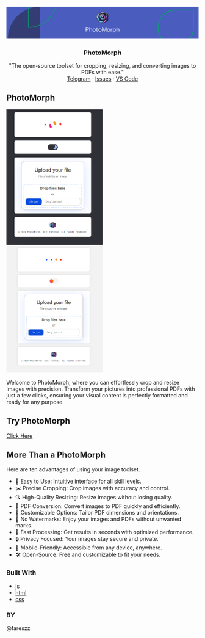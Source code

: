 <p align="center">
  <a href="https://github.com/Fareszz1/CyberVault">
   <img src="./Img/banner.png">
  </a>

  <h3 align="center">PhotoMorph</h3>

  <p align="center">
    "The open-source toolset for cropping, resizing, and converting images to PDFs with ease."
    <br />
    <a href="https://t.me/Fareszz">Telegram</a>
    ·
    <a href="https://github.com/Fareszz1/PhotoMorph/issues">Issues</a>
    ·
    <a href="https://code.visualstudio.com/">VS Code</a>
  </p>
</p>

## PhotoMorph

<img width="50%" height="50%" src="./Img/1.png">
<img width="50%" height="50%" src="./Img/2.png">

Welcome to PhotoMorph, where you can effortlessly crop and resize images with precision. Transform your pictures into professional PDFs with just a few clicks, ensuring your visual content is perfectly formatted and ready for any purpose.

## Try PhotoMorph
 <a href="https://fareszz1.github.io/PhotoMorph">Click Here</a>

## More Than a PhotoMorph

Here are ten advantages of using your image toolset.

- 🔧 Easy to Use: Intuitive interface for all skill levels.
- ✂️ Precise Cropping: Crop images with accuracy and control.
- 🔍 High-Quality Resizing: Resize images without losing quality.
- 📄 PDF Conversion: Convert images to PDF quickly and efficiently.
- 📏 Customizable Options: Tailor PDF dimensions and orientations.
- 🌟 No Watermarks: Enjoy your images and PDFs without unwanted marks.
- 💨 Fast Processing: Get results in seconds with optimized performance.
- 🔒 Privacy Focused: Your images stay secure and private.
- 📱 Mobile-Friendly: Accessible from any device, anywhere.
- 🛠️ Open-Source: Free and customizable to fit your needs.

### Built With

- [js](https://www.javascript.com/)
- [html](https://html.com/)
- [css](https://www.w3schools.com/css/)

### BY
@fareszz






